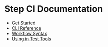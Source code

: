 # Step CI Documentation

- [Get Started](./get-started.md)
- [CLI Reference](./cli-reference.md)
- [Workflow Syntax](./workflow-syntax.md)
- [Using in Test Tools](./using-test-tools.md)
